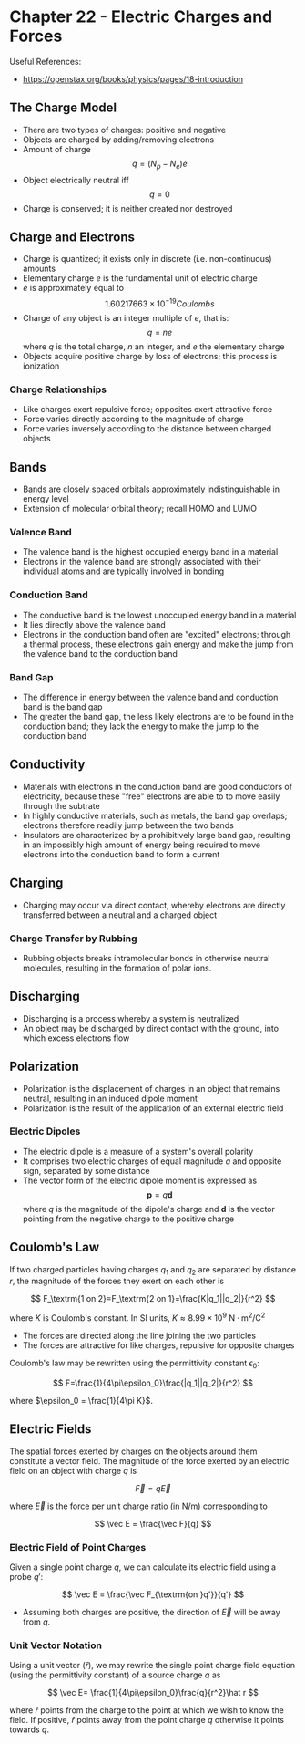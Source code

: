 # Chapter 22 - Electric Charges and Forces

Useful References:
- https://openstax.org/books/physics/pages/18-introduction

## The Charge Model
- There are two types of charges: positive and negative
- Objects are charged by adding/removing electrons
- Amount of charge $$q = (N_p-N_e)e$$
- Object electrically neutral iff $$q=0$$
- Charge is conserved; it is neither created nor destroyed

## Charge and Electrons
- Charge is quantized; it exists only in discrete (i.e. non-continuous) amounts
- Elementary charge $e$ is the fundamental unit of electric charge
- $e$ is approximately equal to $$1.60217663\times 10^{-19} Coulombs$$
- Charge of any object is an integer multiple of *e*, that is: $$q=ne$$ where $q$ is the total charge, $n$ an integer, and $e$ the elementary charge
- Objects acquire positive charge by loss of electrons; this process is ionization

### Charge Relationships
- Like charges exert repulsive force; opposites exert attractive force
- Force varies directly according to the magnitude of charge
- Force varies inversely according to the distance between charged objects

## Bands
- Bands are closely spaced orbitals approximately indistinguishable in energy level
- Extension of molecular orbital theory; recall HOMO and LUMO

### Valence Band
- The valence band is the highest occupied energy band in a material
- Electrons in the valence band are strongly associated with their individual atoms and are typically involved in bonding 

### Conduction Band
- The conductive band is the lowest unoccupied energy band in a material
- It lies directly above the valence band
- Electrons in the conduction band often are "excited" electrons; through a thermal process, these electrons gain energy and make the jump from the valence band to the conduction band

### Band Gap
- The difference in energy between the valence band and conduction band is the band gap
- The greater the band gap, the less likely electrons are to be found in the conduction band; they lack the energy to make the jump to the conduction band

## Conductivity
- Materials with electrons in the conduction band are good conductors of electricity, because these "free" electrons are able to to move easily through the subtrate
- In highly conductive materials, such as metals, the band gap overlaps; electrons therefore readily jump between the two bands
- Insulators are characterized by a prohibitively large band gap, resulting in an impossibly high amount of energy being required to move electrons into the conduction band to form a current

## Charging
- Charging may occur via direct contact, whereby electrons are directly transferred between a neutral and a charged object

### Charge Transfer by Rubbing
- Rubbing objects breaks intramolecular bonds in otherwise neutral molecules, resulting in the formation of polar ions. 

## Discharging
- Discharging is a process whereby a system is neutralized
- An object may be discharged by direct contact with the ground, into which excess electrons flow

## Polarization
- Polarization is the displacement of charges in an object that remains neutral, resulting in an induced dipole moment
- Polarization is the result of the application of an external electric field

### Electric Dipoles
- The electric dipole is a measure of a system's overall polarity
- It comprises two electric charges of equal magnitude *q* and opposite sign, separated by some distance
- The vector form of the electric dipole moment is expressed as $$\mathbf{p}=q\mathbf{d}$$ where $q$ is the magnitude of the dipole's charge and $\mathbf{d}$ is the vector pointing from the negative charge to the positive charge

## Coulomb's Law
If two charged particles having charges $q_1$ and $q_2$ are separated by distance $r$, the magnitude of the forces they exert on each other is

$$
F_\textrm{1 on 2}=F_\textrm{2 on 1}=\frac{K|q_1||q_2|}{r^2}
$$

where $K$ is Coulomb's constant. In SI units, $K\approx 8.99\times 10^9\textrm{ N}\cdot\textrm{m}^2/\textrm{C}^2$

- The forces are directed along the line joining the two particles
- The forces are attractive for like charges, repulsive for opposite charges

Coulomb's law may be rewritten using the permittivity constant $\epsilon_0$:

$$
F=\frac{1}{4\pi\epsilon_0}\frac{|q_1||q_2|}{r^2}
$$

where $\epsilon_0 = \frac{1}{4\pi K}$.

## Electric Fields
The spatial forces exerted by charges on the objects around them constitute a vector field. The magnitude of the force exerted by an electric field on an object with charge $q$ is

$$\vec F=q\vec E$$

where $\vec E$ is the force per unit charge ratio (in $\textrm{N}/\textrm{m}$) corresponding to

$$
\vec E = \frac{\vec F}{q}
$$

### Electric Field of Point Charges
Given a single point charge $q$, we can calculate its electric field using a probe $q'$:

$$
\vec E = \frac{\vec F_{\textrm{on }q'}}{q'}
$$

- Assuming both charges are positive, the direction of $\vec E$ will be away from $q$.

### Unit Vector Notation
Using a unit vector ($\hat r$), we may rewrite the single point charge field equation (using the permittivity constant) of a source charge $q$ as

$$
\vec E= \frac{1}{4\pi\epsilon_0}\frac{q}{r^2}\hat r
$$

where $\hat r$ points from the charge to the point at which we wish to know the field. If positive, $\hat r$ points away from the point charge $q$ otherwise it points towards $q$.
